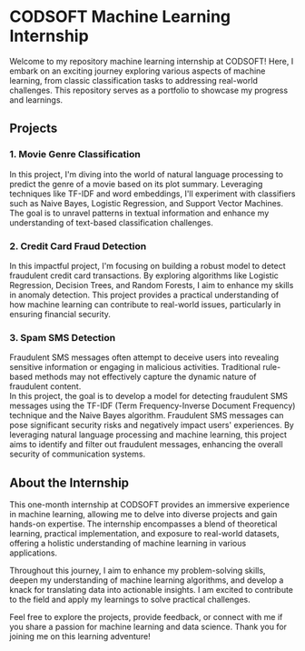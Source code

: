 # CODSOFT Machine Learning Internship

Welcome to my repository machine learning internship at CODSOFT! Here, I embark on an exciting journey exploring various aspects of machine learning, from classic classification tasks to addressing real-world challenges. This repository serves as a portfolio to showcase my progress and learnings.

## Projects

### 1. Movie Genre Classification

In this project, I'm diving into the world of natural language processing to predict the genre of a movie based on its plot summary. Leveraging techniques like TF-IDF and word embeddings, I'll experiment with classifiers such as Naive Bayes, Logistic Regression, and Support Vector Machines. The goal is to unravel patterns in textual information and enhance my understanding of text-based classification challenges.

### 2. Credit Card Fraud Detection

In this impactful project, I'm focusing on building a robust model to detect fraudulent credit card transactions. By exploring algorithms like Logistic Regression, Decision Trees, and Random Forests, I aim to enhance my skills in anomaly detection. This project provides a practical understanding of how machine learning can contribute to real-world issues, particularly in ensuring financial security.

### 3. Spam SMS Detection

Fraudulent SMS messages often attempt to deceive users into revealing sensitive information or engaging in malicious activities. Traditional rule-based methods may not effectively capture the dynamic nature of fraudulent content.<br>
In this project, the goal is to develop a model for detecting fraudulent SMS messages using the TF-IDF (Term Frequency-Inverse Document Frequency) technique and the Naive Bayes algorithm.  Fraudulent SMS messages can pose significant security risks and negatively impact users' experiences. By leveraging natural language processing and machine learning, this project aims to identify and filter out fraudulent messages, enhancing the overall security of communication systems.

## About the Internship

This one-month internship at CODSOFT provides an immersive experience in machine learning, allowing me to delve into diverse projects and gain hands-on expertise. The internship encompasses a blend of theoretical learning, practical implementation, and exposure to real-world datasets, offering a holistic understanding of machine learning in various applications.

Throughout this journey, I aim to enhance my problem-solving skills, deepen my understanding of machine learning algorithms, and develop a knack for translating data into actionable insights. I am excited to contribute to the field and apply my learnings to solve practical challenges.

Feel free to explore the projects, provide feedback, or connect with me if you share a passion for machine learning and data science. Thank you for joining me on this learning adventure!

